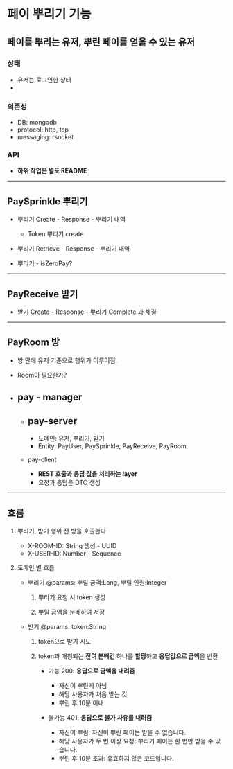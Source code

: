 # 페이 뿌리기 기능

## 페이를 뿌리는 유저, 뿌린 페이를 얻을 수 있는 유저

### 상태
- 유저는 로그인한 상태
- 

### 의존성
- DB: mongodb
- protocol: http, tcp
- messaging: rsocket

### API
- **하위 작업은 별도 README**

---
PaySprinkle 뿌리기
- 

- 뿌리기 Create - Response - 뿌리기 내역

    - Token 뿌리기 create
    
- 뿌리기 Retrieve - Response - 뿌리기 내역

- 뿌리기 - isZeroPay?

---
PayReceive 받기
-

- 받기 Create - Response - 뿌리기 Complete 과 체결

---
PayRoom 방
-

- 방 안에 유저 기준으로 행위가 이루어짐. 

- Room이 필요한가?


- pay - manager
    -
    - pay-server
        -
        - 도메인: 유저, 뿌리기, 받기
        - Entity: PayUser, PaySprinkle, PayReceive, PayRoom
      
    - pay-client
        - **REST 호출과 응답 값을 처리하는 layer**
        - 요청과 응답은 DTO 생성
        
        
        
---
흐름
-

1. 뿌리기, 받기 행위 전 방을 호출한다
    - X-ROOM-ID: String 생성 - UUID
    - X-USER-ID: Number - Sequence
    
2. 도메인 별 흐름
    - 뿌리기 @params: 뿌릴 금액:Long, 뿌릴 인원:Integer
        1. 뿌리기 요청 시 token 생성
        
        2. 뿌릴 금액을 분배하여 저장
        
    - 받기 @params: token:String
        1. token으로 받기 시도
            
        2. token과 매칭되는 **잔여 분배건** 하나를 **할당**하고 **응답값으로 금액**을 반환
            - 가능    200: **응답으로 금액을 내려줌**
                + 자신이 뿌린게 아님
                + 해당 사용자가 처음 받는 것
                + 뿌린 후 10분 이내
                
            - 불가능   401: **응답으로 불가 사유를 내려줌**
                + 자신이 뿌림: 자신이 뿌린 페이는 받을 수 없습니다.
                + 해당 사용자가 두 번 이상 요청: 뿌리기 페이는 한 번만 받을 수 있습니다. 
                + 뿌린 후 10분 초과: 유효하지 않은 코드입니다.
        